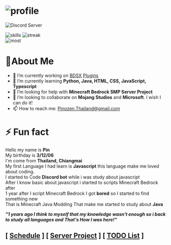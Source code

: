# ![profile](https://github.com/PinozenTH/PinozenTH/blob/PinozenTH/assets/Untitled.png)
![Discord Server](https://discordapp.com/api/guilds/749969091560734822/widget.png?style=shield)

![skills](https://github-readme-stats.vercel.app/api?username=pinozenth&show_icons=true&hide_border=false&theme=radical)
![streak](https://github-readme-streak-stats.herokuapp.com/?user=pinozenth&show_icons=true&hide_border=false&theme=radical)  
![most](https://github-readme-stats.vercel.app/api/top-langs?username=pinozenth&show_icons=true&hide_border=false&theme=radical)

# 🔰About Me

- 🔭 I’m currently working on [BDSX](https://github.com/bdsx/bdsx) [Plugins](https://github.com/PinozenTH/Bdsx2-Modules)
- 🌱 I’m currently learning **Python, Java, HTML, CSS, JavaScript, Typescript**
- 🤔 I’m looking for help with **Minecraft Bedrock SMP Server Project**
- 👯 I’m looking to collaborate on __**Mojang Studios**__ and __**Microsoft**__. I wish I can do it!
- 📫 How to reach me: <Pinozen.Thailand@gmail.com>

# ⚡ Fun fact

Hello my name is **Pin**  
My birthday is **3/12/06**  
I'm come from **Thailand, Chiangmai**  
My first Language I had learn is **Javascript** this language make me loved about coding.  
I started to Code **Discord bot** while i was study about javascript  
After I know basic about javascript i started to scripts Minecraft Bedrock after  
1 year after I script Minecraft Bedrock I got __**bored**__ so I started to find something new  
That is Minecraft Java Modding That make me started to study about **Java**  

__***"1 years ago I think to myself that my knowledge wasn't enough so i back to study all languages and That's How I was here!"***__

## __**[ [Schedule](https://github.com/PinozenTH/PinozenTH/blob/PinozenTH/assets/schedule.md) ] [ [Server Project](https://github.com/PinozenTH/PinozenTH/blob/PinozenTH/assets/serverProject.md) ] [ [TODO List](https://github.com/PinozenTH/PinozenTH/blob/PinozenTH/assets/toDoList.md) ]**__
